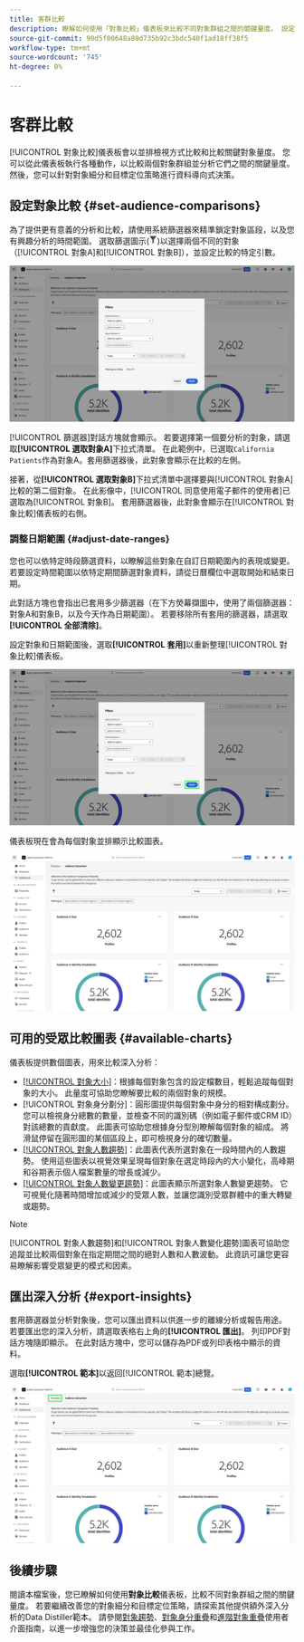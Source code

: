```yaml
---
title: 客群比較
description: 瞭解如何使用「對象比較」儀表板來比較不同對象群組之間的關鍵量度。 設定對象篩選器、分析趨勢，並匯出資料導向決策的深入分析
source-git-commit: 90d5f00648a80d735b92c3bdc540f1ad18ff38f5
workflow-type: tm+mt
source-wordcount: '745'
ht-degree: 0%

---
```


# 客群比較

[!UICONTROL 對象比較]儀表板會以並排檢視方式比較和比較關鍵對象量度。 您可以從此儀表板執行各種動作，以比較兩個對象群組並分析它們之間的關鍵量度。 然後，您可以針對對象細分和目標定位策略進行資料導向式決策。

## 設定對象比較 {#set-audience-comparisons}

為了提供更有意義的分析和比較，請使用系統篩選器來精準鎖定對象區段，以及您有興趣分析的時間範圍。 選取篩選圖示(![篩選圖示。](../../../images/icons/filter-icon-white.png))以選擇兩個不同的對象（[!UICONTROL 對象A]和[!UICONTROL 對象B]），並設定比較的特定引數。

![對象比較控制面板上的「篩選器」對話方塊。](../../images/sql-insights-query-pro-mode/templates/audience-comparison-filters.png)

[!UICONTROL 篩選器]對話方塊就會顯示。 若要選擇第一個要分析的對象，請選取&#x200B;**[!UICONTROL 選取對象A]**&#x200B;下拉式清單。 在此範例中，已選取`California Patients`作為對象A。套用篩選器後，此對象會顯示在比較的左側。

接著，從&#x200B;**[!UICONTROL 選取對象B]**&#x200B;下拉式清單中選擇要與[!UICONTROL 對象A]比較的第二個對象。 在此影像中，[!UICONTROL 同意使用電子郵件的使用者]已選取為[!UICONTROL 對象B]。 套用篩選器後，此對象會顯示在[!UICONTROL 對象比較]儀表板的右側。

### 調整日期範圍 {#adjust-date-ranges}

您也可以依特定時段篩選資料，以瞭解這些對象在自訂日期範圍內的表現或變更。 若要設定時間範圍以依特定期間篩選對象資料，請從日曆欄位中選取開始和結束日期。

此對話方塊也會指出已套用多少篩選器（在下方熒幕擷圖中，使用了兩個篩選器：對象A和對象B，以及今天作為日期範圍）。 若要移除所有套用的篩選器，請選取&#x200B;**[!UICONTROL 全部清除]**。

設定對象和日期範圍後，選取&#x200B;**[!UICONTROL 套用]**&#x200B;以重新整理[!UICONTROL 對象比較]儀表板。

![套用的對象比較控制面板上的「篩選器」對話方塊反白顯示。](../../images/sql-insights-query-pro-mode/templates/audience-comparison-filters-apply.png)

儀表板現在會為每個對象並排顯示比較圖表。

![對象比較儀表板，內含數個圖表比較每個對象的量度。](../../images/sql-insights-query-pro-mode/templates/audience-comparison-dashboard.png)

## 可用的受眾比較圖表 {#available-charts}

<!-- Potentially could expand this section to include images of each widget.  -->

儀表板提供數個圖表，用來比較深入分析：

- [[!UICONTROL 對象大小]](../../guides/audiences.md#audience-size)：根據每個對象包含的設定檔數目，輕鬆追蹤每個對象的大小。 此量度可協助您瞭解要比較的兩個對象的規模。
- [!UICONTROL 對象身分劃分]：圓形圖提供每個對象中身分的相對構成劃分。 您可以檢視身分總數的數量，並檢查不同的識別碼（例如電子郵件或CRM ID）對該總數的貢獻度。 此圖表可協助您根據身分型別瞭解每個對象的組成。 將滑鼠停留在圓形圖的某個區段上，即可檢視身分的確切數量。
- [[!UICONTROL 對象人數趨勢]](../../guides/audiences.md#audience-size-trend)：此圖表代表所選對象在一段時間內的人數趨勢。 使用這些圖表以視覺效果呈現每個對象在選定時段內的大小變化，高峰期和谷期表示個人檔案數量的增長或減少。
- [[!UICONTROL 對象人數變更趨勢]](../../guides/audiences.md#audience-size-change-trend)：此圖表顯示所選對象人數變更趨勢。 它可視覺化隨著時間增加或減少的受眾人數，並讓您識別受眾群體中的重大轉變或趨勢。

>[!NOTE]
>
>[!UICONTROL 對象人數趨勢]和[!UICONTROL 對象人數變化趨勢]圖表可協助您追蹤並比較兩個對象在指定期間之間的絕對人數和人數波動。 此資訊可讓您更容易瞭解影響受眾變更的模式和因素。

## 匯出深入分析 {#export-insights}

套用篩選器並分析對象後，您可以匯出資料以供進一步的離線分析或報告用途。 若要匯出您的深入分析，請選取表格右上角的&#x200B;**[!UICONTROL 匯出]**。 列印PDF對話方塊隨即顯示。 在此對話方塊中，您可以儲存為PDF或列印表格中顯示的資料。

選取&#x200B;**[!UICONTROL 範本]**&#x200B;以返回[!UICONTROL 範本]總覽。

![進階對象與反白的範本重疊檢視。](../../images/sql-insights-query-pro-mode/templates/navigation.png)

## 後續步驟

閱讀本檔案後，您已瞭解如何使用&#x200B;**對象比較**&#x200B;儀表板，比較不同對象群組之間的關鍵量度。 若要繼續改善您的對象細分和目標定位策略，請探索其他提供額外深入分析的Data Distiller範本。 請參閱[對象趨勢](./trends.md)、[對象身分重疊](./identity-overlaps.md)和[進階對象重疊](./overlaps.md)使用者介面指南，以進一步增強您的決策並最佳化參與工作。

